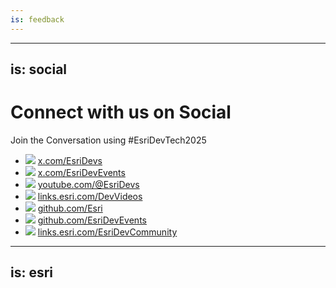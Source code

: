 ```yaml
---
is: feedback
---
```



---
is: social
---

# Connect with us on Social

Join the Conversation using #EsriDevTech2025

<ul class="flex flex-col !list-none gap-3">
  <li class="flex items-center gap-4">
    <img
      src="https://github.com/Esri/reveal.js/blob/dev-summit-2025.1/img/2025/dev/x.png?raw=true"
      class="h-7"
    />
    <a href="https://x.com/EsriDevs" target="_new">x.com/EsriDevs</a>
  </li>
  <li class="flex items-center gap-4">
    <img
      src="https://github.com/Esri/reveal.js/blob/dev-summit-2025.1/img/2025/dev/x.png?raw=true"
      class="h-7"
    />
    <a href="https://x.com/EsriDevEvents" target="_new">x.com/EsriDevEvents</a>
  </li>
  <li class="flex items-center gap-4">
    <img
      src="https://github.com/Esri/reveal.js/blob/dev-summit-2025.1/img/2025/dev/youtube.png?raw=true"
      class="h-7"
    />
    <a href="http://www.youtube.com/@EsriDevs" target="_new">youtube.com/@EsriDevs</a>
  </li>
  <li class="flex items-center gap-4">
    <img
      src="https://github.com/Esri/reveal.js/blob/dev-summit-2025.1/img/2025/dev/video.png?raw=true"
      class="h-7"
    />
    <a href="https://links.esri.com/DevVideos" target="_new">links.esri.com/DevVideos</a>
  </li>
  <li class="flex items-center gap-4">
    <img
      src="https://github.com/Esri/reveal.js/blob/dev-summit-2025.1/img/2025/dev/github.png?raw=true"
      class="h-7"
    />
    <a href="https://github.com/Esri" target="_new">github.com/Esri</a>
  </li>
  <li class="flex items-center gap-4">
    <img
      src="https://github.com/Esri/reveal.js/blob/dev-summit-2025.1/img/2025/dev/github.png?raw=true"
      class="h-7"
    />
    <a href="https://github.com/EsriDevEvents" target="_new">github.com/EsriDevEvents</a>
  </li>
  <li class="flex items-center gap-4">
    <img
      src="https://github.com/Esri/reveal.js/blob/dev-summit-2025.1/img/2025/dev/community.png?raw=true"
      class="h-7"
    />
    <a href="https://links.esri.com/EsriDevCommunity" target="_new">links.esri.com/EsriDevCommunity</a>
  </li>
</ul>

---
is: esri
---